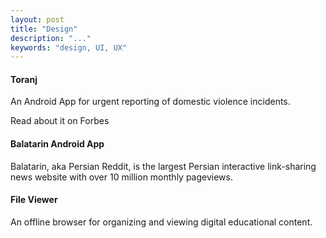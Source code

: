 ```yaml
---
layout: post
title: "Design"
description: "..."
keywords: "design, UI, UX"
---
```


<!-- ---
layout: page
title: Design
permalink: /design/
--- -->

#### Toranj

An Android App for urgent reporting of domestic violence incidents.

Read about it on Forbes


<div class="divider"></div>

#### Balatarin Android App
Balatarin, aka Persian Reddit, is the largest Persian interactive link-sharing news website with over 10 million monthly pageviews.

<div class="divider"></div>

#### File Viewer
An offline browser for organizing and viewing digital educational content.


<div class="divider"></div>

